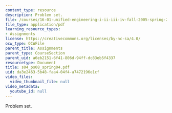 ```yaml
---
content_type: resource
description: Problem set.
file: /courses/16-01-unified-engineering-i-ii-iii-iv-fall-2005-spring-2006/da3e24635b48faa404f4a7472196e1cf_s04_ps08_spring04.pdf
file_type: application/pdf
learning_resource_types:
- Assignments
license: https://creativecommons.org/licenses/by-nc-sa/4.0/
ocw_type: OCWFile
parent_title: Assignments
parent_type: CourseSection
parent_uid: a6eb2151-6f41-806d-94ff-dc83eb5f4337
resourcetype: Document
title: s04_ps08_spring04.pdf
uid: da3e2463-5b48-faa4-04f4-a7472196e1cf
video_files:
  video_thumbnail_file: null
video_metadata:
  youtube_id: null
---
```

Problem set.